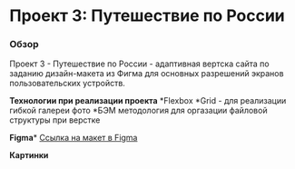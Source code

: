 # Проект 3: Путешествие по России

### Обзор
 Проект 3 - Путешествие по России - адаптивная вертска сайта по заданию дизайн-макета из Фигма для основных разрешений экранов пользовательских устройств. 

**Технологии при реализации проекта**
*Flexbox
*Grid - для реализации гибкой галереи фото
*БЭМ методология для оргазации файловой структуры при верстке


**Figma*** [Ссылка на макет в Figma](https://www.figma.com/file/OyRWEjU6wBwRe1hapzQoLx/Sprint-3%3A-Russia-%2F-desktop-%2B-mobile?node-id=28503%3A0)

**Картинки**
